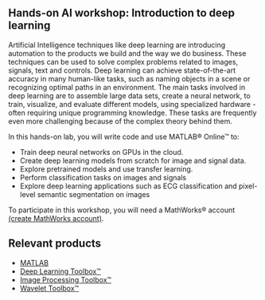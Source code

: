## Hands-on AI workshop: Introduction to deep learning
Artificial Intelligence techniques like deep learning are introducing automation to the products we build and the way we do business. These techniques can be used to solve complex problems related to images, signals, text and controls. Deep learning can achieve state-of-the-art accuracy in many human-like tasks, such as naming objects in a scene or recognizing optimal paths in an environment. The main tasks involved in deep learning are to assemble large data sets, create a neural network, to train, visualize, and evaluate different models, using specialized hardware - often requiring unique programming knowledge. These tasks are frequently even more challenging because of the complex theory behind them.

In this hands-on lab, you will write code and use MATLAB&reg; Online&trade; to: 
- Train deep neural networks on GPUs in the cloud. 
- Create deep learning models from scratch for image and signal data. 
- Explore pretrained models and use transfer learning. 
- Perform classification tasks on images and signals
- Explore deep learning applications such as ECG classification and pixel-level semantic segmentation on images

To participate in this workshop, you will need a MathWorks® account [(create MathWorks account)](https://www.mathworks.com/mwaccount/register).

## Relevant products
- [MATLAB](https://www.mathworks.com/products/matlab.html)
- [Deep Learning Toolbox™](https://www.mathworks.com/products/deep-learning.html)
- [Image Processing Toolbox™](https://www.mathworks.com/products/signal.html)
- [Wavelet Toolbox™](https://www.mathworks.com/products/wavelet.html)

